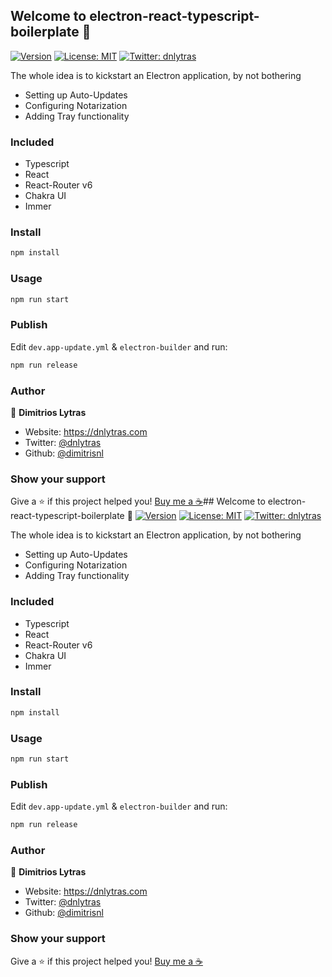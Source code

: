 ## Welcome to electron-react-typescript-boilerplate 👋

[![Version](https://img.shields.io/npm/v/electron-react-typescript-boilerplate.svg)](https://www.npmjs.com/package/electron-react-typescript-boilerplate)
[![License: MIT](https://img.shields.io/badge/License-MIT-yellow.svg)](#)
[![Twitter: dnlytras](https://img.shields.io/twitter/follow/dnlytras.svg?style=social)](https://twitter.com/dnlytras)

The whole idea is to kickstart an Electron application, by not bothering

- Setting up Auto-Updates
- Configuring Notarization
- Adding Tray functionality

### Included

- Typescript
- React
- React-Router v6
- Chakra UI
- Immer

### Install

```sh
npm install
```

### Usage

```sh
npm run start
```

### Publish

Edit `dev.app-update.yml` & `electron-builder` and run:

```sh
npm run release
```

### Author

👤 **Dimitrios Lytras**

- Website: https://dnlytras.com
- Twitter: [@dnlytras](https://twitter.com/dnlytras)
- Github: [@dimitrisnl](https://github.com/dimitrisnl)

### Show your support

Give a ⭐️ if this project helped you!
[Buy me a ☕️](https://www.buymeacoffee.com/dnlytras)## Welcome to electron-react-typescript-boilerplate 👋
[![Version](https://img.shields.io/npm/v/electron-react-typescript-boilerplate.svg)](https://www.npmjs.com/package/electron-react-typescript-boilerplate)
[![License: MIT](https://img.shields.io/badge/License-MIT-yellow.svg)](#)
[![Twitter: dnlytras](https://img.shields.io/twitter/follow/dnlytras.svg?style=social)](https://twitter.com/dnlytras)

The whole idea is to kickstart an Electron application, by not bothering

- Setting up Auto-Updates
- Configuring Notarization
- Adding Tray functionality

### Included

- Typescript
- React
- React-Router v6
- Chakra UI
- Immer

### Install

```sh
npm install
```

### Usage

```sh
npm run start
```

### Publish

Edit `dev.app-update.yml` & `electron-builder` and run:

```sh
npm run release
```

### Author

👤 **Dimitrios Lytras**

- Website: https://dnlytras.com
- Twitter: [@dnlytras](https://twitter.com/dnlytras)
- Github: [@dimitrisnl](https://github.com/dimitrisnl)

### Show your support

Give a ⭐️ if this project helped you!
[Buy me a ☕️](https://www.buymeacoffee.com/dnlytras)

